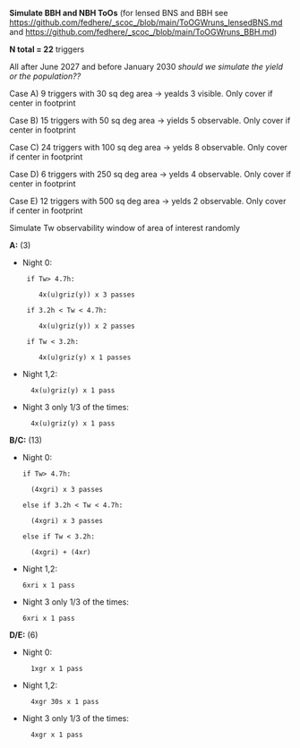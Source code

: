 
**Simulate BBH and NBH ToOs** (for lensed BNS and BBH see https://github.com/fedhere/_scoc_/blob/main/ToOGWruns_lensedBNS.md and https://github.com/fedhere/_scoc_/blob/main/ToOGWruns_BBH.md)

**N total = 22** triggers

All after June 2027 and before January 2030 _should we simulate the yield or the population??_

Case A) 9 triggers with 30 sq deg area -> yealds 3 visible. Only cover if center in footprint

Case B) 15 triggers with 50 sq deg area -> yields 5 observable. Only cover if center in footprint

Case C) 24 triggers with 100 sq deg area -> yelds 8 observable. Only cover if center in footprint

Case D) 6 triggers with 250 sq deg area -> yelds 4 observable. Only cover if center in footprint

Case E) 12 triggers with 500 sq deg area -> yelds 2 observable. Only cover if center in footprint

Simulate Tw observability window of area of interest randomly

**A:** (3)
*  Night 0:
      
        if Tw> 4.7h:

           4x(u)griz(y)) x 3 passes
   
        if 3.2h < Tw < 4.7h:
   
           4x(u)griz(y)) x 2 passes
   
        if Tw < 3.2h:
   
           4x(u)griz(y) x 1 passes
* Night 1,2:

        4x(u)griz(y) x 1 pass
* Night 3 only 1/3 of the times:

        4x(u)griz(y) x 1 pass
  

**B/C:** (13)
* Night 0:

      if Tw> 4.7h:

        (4xgri) x 3 passes

      else if 3.2h < Tw < 4.7h:

        (4xgri) x 3 passes

      else if Tw < 3.2h:

        (4xgri) + (4xr)
* Night 1,2:

      6xri x 1 pass

* Night 3 only 1/3 of the times:

      6xri x 1 pass
      

**D/E:** (6)
* Night 0:

        1xgr x 1 pass
  
* Night 1,2:
  
        4xgr 30s x 1 pass
 
* Night 3 only 1/3 of the times:
  
        4xgr x 1 pass


